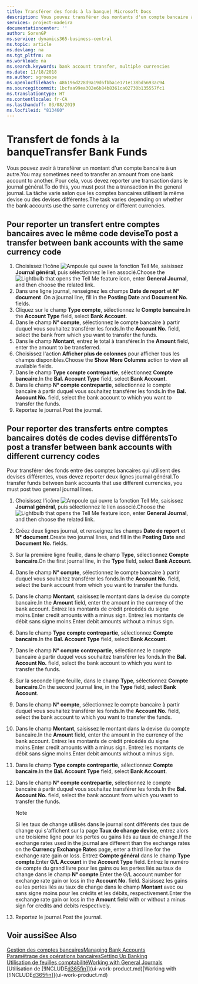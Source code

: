 ```yaml
---
title: Transférer des fonds à la banque| Microsoft Docs
description: Vous pouvez transférer des montants d'un compte bancaire à un autre, y compris dans différentes devises, en reportant la transaction dans le journal général.
services: project-madeira
documentationcenter: ''
author: SorenGP
ms.service: dynamics365-business-central
ms.topic: article
ms.devlang: na
ms.tgt_pltfrm: na
ms.workload: na
ms.search.keywords: bank account transfer, multiple currencies
ms.date: 11/18/2018
ms.author: sgroespe
ms.openlocfilehash: 486196d228d9a19d6fbba1e171e138bd5693ac94
ms.sourcegitcommit: 1bcfaa99ea302e6b84b8361ca02730b135557fc1
ms.translationtype: HT
ms.contentlocale: fr-CA
ms.lasthandoff: 03/08/2019
ms.locfileid: "813460"
---
```

# <a name="transfer-bank-funds"></a><span data-ttu-id="01106-103">Transfert de fonds à la banque</span><span class="sxs-lookup"><span data-stu-id="01106-103">Transfer Bank Funds</span></span>
<span data-ttu-id="01106-104">Vous pouvez avoir à transférer un montant d'un compte bancaire à un autre.</span><span class="sxs-lookup"><span data-stu-id="01106-104">You may sometimes need to transfer an amount from one bank account to another.</span></span> <span data-ttu-id="01106-105">Pour cela, vous devez reporter une transaction dans le journal général.</span><span class="sxs-lookup"><span data-stu-id="01106-105">To do this, you must post the a transaction in the general journal.</span></span> <span data-ttu-id="01106-106">La tâche varie selon que les comptes bancaires utilisent la même devise ou des devises différentes.</span><span class="sxs-lookup"><span data-stu-id="01106-106">The task varies depending on whether the bank accounts use the same currency or different currencies.</span></span>

## <a name="to-post-a-transfer-between-bank-accounts-with-the-same-currency-code"></a><span data-ttu-id="01106-107">Pour reporter un transfert entre comptes bancaires avec le même code devise</span><span class="sxs-lookup"><span data-stu-id="01106-107">To post a transfer between bank accounts with the same currency code</span></span>
1. <span data-ttu-id="01106-108">Choisissez l'icône ![Ampoule qui ouvre la fonction Tell Me](media/ui-search/search_small.png "Dites-moi ce que vous voulez faire"), saisissez **Journal général**, puis sélectionnez le lien associé.</span><span class="sxs-lookup"><span data-stu-id="01106-108">Choose the ![Lightbulb that opens the Tell Me feature](media/ui-search/search_small.png "Tell me what you want to do") icon, enter **General Journal**, and then choose the related link.</span></span>
2. <span data-ttu-id="01106-109">Dans une ligne journal, renseignez les champs **Date de report** et **N° document** .</span><span class="sxs-lookup"><span data-stu-id="01106-109">On a journal line, fill in the **Posting Date** and **Document No.** fields.</span></span>
3. <span data-ttu-id="01106-110">Cliquez sur le champ **Type compte**, sélectionnez le **Compte bancaire**.</span><span class="sxs-lookup"><span data-stu-id="01106-110">In the **Account Type** field, select **Bank Account**.</span></span>
4. <span data-ttu-id="01106-111">Dans le champ **N° compte**, sélectionnez le compte bancaire à partir duquel vous souhaitez transférer les fonds.</span><span class="sxs-lookup"><span data-stu-id="01106-111">In the **Account No.** field, select the bank from which you want to transfer the funds.</span></span>
5. <span data-ttu-id="01106-112">Dans le champ **Montant**, entrez le total à transférer.</span><span class="sxs-lookup"><span data-stu-id="01106-112">In the **Amount** field, enter the amount to be transferred.</span></span>
6. <span data-ttu-id="01106-113">Choisissez l'action **Afficher plus de colonnes** pour afficher tous les champs disponibles.</span><span class="sxs-lookup"><span data-stu-id="01106-113">Choose the **Show More Columns** action to view all available fields.</span></span>
7. <span data-ttu-id="01106-114">Dans le champ **Type compte contrepartie**, sélectionnez **Compte bancaire**.</span><span class="sxs-lookup"><span data-stu-id="01106-114">In the **Bal. Account Type** field, select **Bank Account**.</span></span>
8. <span data-ttu-id="01106-115">Dans le champ **N° compte contrepartie**, sélectionnez le compte bancaire à partir duquel vous souhaitez transférer les fonds.</span><span class="sxs-lookup"><span data-stu-id="01106-115">In the **Bal. Account No.** field, select the bank account to which you want to transfer the funds.</span></span>
9. <span data-ttu-id="01106-116">Reportez le journal.</span><span class="sxs-lookup"><span data-stu-id="01106-116">Post the journal.</span></span>

## <a name="to-post-a-transfer-between-bank-accounts-with-different-currency-codes"></a><span data-ttu-id="01106-117">Pour reporter des transferts entre comptes bancaires dotés de codes devise différents</span><span class="sxs-lookup"><span data-stu-id="01106-117">To post a transfer between bank accounts with different currency codes</span></span>
<span data-ttu-id="01106-118">Pour transférer des fonds entre des comptes bancaires qui utilisent des devises différentes, vous devez reporter deux lignes journal général.</span><span class="sxs-lookup"><span data-stu-id="01106-118">To transfer funds between bank accounts that use different currencies, you must post two general journal lines.</span></span>

1. <span data-ttu-id="01106-119">Choisissez l'icône ![Ampoule qui ouvre la fonction Tell Me](media/ui-search/search_small.png "Dites-moi ce que vous voulez faire"), saisissez **Journal général**, puis sélectionnez le lien associé.</span><span class="sxs-lookup"><span data-stu-id="01106-119">Choose the ![Lightbulb that opens the Tell Me feature](media/ui-search/search_small.png "Tell me what you want to do") icon, enter **General Journal**, and then choose the related link.</span></span>
2. <span data-ttu-id="01106-120">Créez deux lignes journal, et renseignez les champs **Date de report** et **N° document**.</span><span class="sxs-lookup"><span data-stu-id="01106-120">Create two journal lines, and fill in the **Posting Date** and **Document No.** fields.</span></span>
3. <span data-ttu-id="01106-121">Sur la première ligne feuille, dans le champ **Type**, sélectionnez **Compte bancaire**.</span><span class="sxs-lookup"><span data-stu-id="01106-121">On the first journal line, in the **Type** field, select **Bank Account**.</span></span>
4. <span data-ttu-id="01106-122">Dans le champ **N° compte**, sélectionnez le compte bancaire à partir duquel vous souhaitez transférer les fonds.</span><span class="sxs-lookup"><span data-stu-id="01106-122">In the **Account No.** field, select the bank account from which you want to transfer the funds.</span></span>
5. <span data-ttu-id="01106-123">Dans le champ **Montant**, saisissez le montant dans la devise du compte bancaire.</span><span class="sxs-lookup"><span data-stu-id="01106-123">In the **Amount** field, enter the amount in the currency of the bank account.</span></span> <span data-ttu-id="01106-124">Entrez les montants de crédit précédés du signe moins.</span><span class="sxs-lookup"><span data-stu-id="01106-124">Enter credit amounts with a minus sign.</span></span> <span data-ttu-id="01106-125">Entrez les montants de débit sans signe moins.</span><span class="sxs-lookup"><span data-stu-id="01106-125">Enter debit amounts without a minus sign.</span></span>
6. <span data-ttu-id="01106-126">Dans le champ **Type compte contrepartie**, sélectionnez **Compte bancaire**.</span><span class="sxs-lookup"><span data-stu-id="01106-126">In the **Bal. Account Type** field, select **Bank Account**.</span></span>
7. <span data-ttu-id="01106-127">Dans le champ **N° compte contrepartie**, sélectionnez le compte bancaire à partir duquel vous souhaitez transférer les fonds.</span><span class="sxs-lookup"><span data-stu-id="01106-127">In the **Bal. Account No.** field, select the bank account to which you want to transfer the funds.</span></span>
8. <span data-ttu-id="01106-128">Sur la seconde ligne feuille, dans le champ **Type**, sélectionnez **Compte bancaire**.</span><span class="sxs-lookup"><span data-stu-id="01106-128">On the second journal line, in the **Type** field, select **Bank Account**.</span></span>
9. <span data-ttu-id="01106-129">Dans le champ **N° compte**, sélectionnez le compte bancaire à partir duquel vous souhaitez transférer les fonds.</span><span class="sxs-lookup"><span data-stu-id="01106-129">In the **Account No.** field, select the bank account to which you want to transfer the funds.</span></span>
10. <span data-ttu-id="01106-130">Dans le champ **Montant**, saisissez le montant dans la devise du compte bancaire.</span><span class="sxs-lookup"><span data-stu-id="01106-130">In the **Amount** field, enter the amount in the currency of the bank account.</span></span> <span data-ttu-id="01106-131">Entrez les montants de crédit précédés du signe moins.</span><span class="sxs-lookup"><span data-stu-id="01106-131">Enter credit amounts with a minus sign.</span></span> <span data-ttu-id="01106-132">Entrez les montants de débit sans signe moins.</span><span class="sxs-lookup"><span data-stu-id="01106-132">Enter debit amounts without a minus sign.</span></span>
11. <span data-ttu-id="01106-133">Dans le champ **Type compte contrepartie**, sélectionnez **Compte bancaire**.</span><span class="sxs-lookup"><span data-stu-id="01106-133">In the **Bal. Account Type** field, select **Bank Account**.</span></span>  
12. <span data-ttu-id="01106-134">Dans le champ **N° compte contrepartie**, sélectionnez le compte bancaire à partir duquel vous souhaitez transférer les fonds.</span><span class="sxs-lookup"><span data-stu-id="01106-134">In the **Bal. Account No.** field, select the bank account from which you want to transfer the funds.</span></span>

    > [!NOTE]  
    > <span data-ttu-id="01106-135">Si les taux de change utilisés dans le journal sont différents des taux de change qui s'affichent sur la page **Taux de change devise**, entrez alors une troisième ligne pour les pertes ou gains liés au taux de change.</span><span class="sxs-lookup"><span data-stu-id="01106-135">If the exchange rates used in the journal are different than the exchange rates on the **Currency Exchange Rates** page, enter a third line for the exchange rate gain or loss.</span></span> <span data-ttu-id="01106-136">Entrez **Compte général** dans le champ **Type compte**.</span><span class="sxs-lookup"><span data-stu-id="01106-136">Enter **G/L Account** in the **Account Type** field.</span></span> <span data-ttu-id="01106-137">Entrez le numéro de compte du grand livre pour les gains ou les pertes liés au taux de change dans le champ **N° compte**.</span><span class="sxs-lookup"><span data-stu-id="01106-137">Enter the G/L account number for exchange rate gain or loss in the **Account No.** field.</span></span> <span data-ttu-id="01106-138">Saisissez les gains ou les pertes liés au taux de change dans le champ **Montant** avec ou sans signe moins pour les crédits et les débits, respectivement.</span><span class="sxs-lookup"><span data-stu-id="01106-138">Enter the exchange rate gain or loss in the **Amount** field with or without a minus sign for credits and debits respectively.</span></span>
13. <span data-ttu-id="01106-139">Reportez le journal.</span><span class="sxs-lookup"><span data-stu-id="01106-139">Post the journal.</span></span>

## <a name="see-also"></a><span data-ttu-id="01106-140">Voir aussi</span><span class="sxs-lookup"><span data-stu-id="01106-140">See Also</span></span>
[<span data-ttu-id="01106-141">Gestion des comptes bancaires</span><span class="sxs-lookup"><span data-stu-id="01106-141">Managing Bank Accounts</span></span>](bank-manage-bank-accounts.md)  
[<span data-ttu-id="01106-142">Paramétrage des opérations bancaires</span><span class="sxs-lookup"><span data-stu-id="01106-142">Setting Up Banking</span></span>](bank-setup-banking.md)  
[<span data-ttu-id="01106-143">Utilisation de feuilles comptabilité</span><span class="sxs-lookup"><span data-stu-id="01106-143">Working with General Journals</span></span>](ui-work-general-journals.md)  
<span data-ttu-id="01106-144">[Utilisation de [!INCLUDE[d365fin](includes/d365fin_md.md)]](ui-work-product.md)</span><span class="sxs-lookup"><span data-stu-id="01106-144">[Working with [!INCLUDE[d365fin](includes/d365fin_md.md)]](ui-work-product.md)</span></span>
